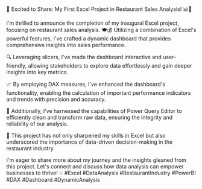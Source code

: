 🚀 Excited to Share: My First Excel Project in Restaurant Sales Analysis! 📊💼

I'm thrilled to announce the completion of my inaugural Excel project, focusing on restaurant sales analysis. 🍽️💰 Utilizing a combination of Excel's powerful features, I've crafted a dynamic dashboard that provides comprehensive insights into sales performance.

🔍 Leveraging slicers, I've made the dashboard interactive and user-friendly, allowing stakeholders to explore data effortlessly and gain deeper insights into key metrics.

📈 By employing DAX measures, I've enhanced the dashboard's functionality, enabling the calculation of important performance indicators and trends with precision and accuracy.

🔄 Additionally, I've harnessed the capabilities of Power Query Editor to efficiently clean and transform raw data, ensuring the integrity and reliability of our analysis.

🎉 This project has not only sharpened my skills in Excel but also underscored the importance of data-driven decision-making in the restaurant industry.

I'm eager to share more about my journey and the insights gleaned from this project. Let's connect and discuss how data analysis can empower businesses to thrive! 💡 #Excel #DataAnalysis #RestaurantIndustry #PowerBI #DAX #Dashboard #DynamicAnalysis






